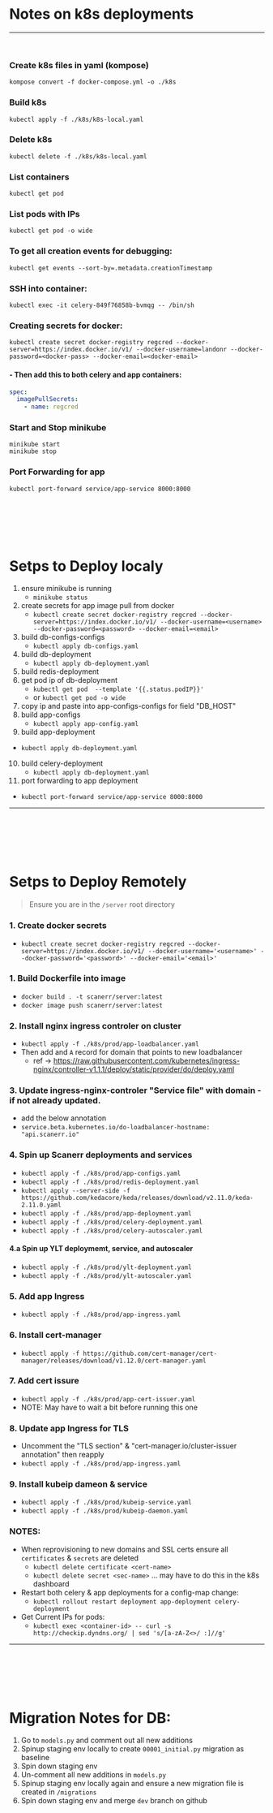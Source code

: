 # Notes on k8s deployments
---
<br>


### Create k8s files in yaml (kompose)
```shell
kompose convert -f docker-compose.yml -o ./k8s
```

### Build k8s 
```shell
kubectl apply -f ./k8s/k8s-local.yaml
```

### Delete k8s 
```shell
kubectl delete -f ./k8s/k8s-local.yaml
```

### List containers 
```shell
kubectl get pod
```

### List pods with IPs
```shell
kubectl get pod -o wide
```

### To get all creation events for debugging:
```shell
kubectl get events --sort-by=.metadata.creationTimestamp
```

### SSH into container:
```shell
kubectl exec -it celery-849f76858b-bvmqg -- /bin/sh
```

### Creating secrets for docker:
```shell
kubectl create secret docker-registry regcred --docker-server=https://index.docker.io/v1/ --docker-username=landonr --docker-password=<docker-pass> --docker-email=<docker-email>
```

#### - Then add this to both celery and app containers:
```yaml
spec:
  imagePullSecrets:
    - name: regcred
```

### Start and Stop minikube
```shell
minikube start
minikube stop
```

### Port Forwarding for app
```shell
kubectl port-forward service/app-service 8000:8000
```


<div style="margin-top: 8rem; margin-bottom: 8rem"></div>


# Setps to Deploy localy
1. ensure minikube is running
   - ``` minikube status ``` 
2. create secrets for app image pull from docker
   - ``` kubectl create secret docker-registry regcred --docker-server=https://index.docker.io/v1/ --docker-username=<username> --docker-password=<password> --docker-email=<email> ```
3. build db-configs-configs 
   - ``` kubectl apply db-configs.yaml ``` 
4. build db-deployment
   - ``` kubectl apply db-deployment.yaml ``` 
5. build redis-deployment
6. get pod ip of db-deployment
   - ``` kubectl get pod  --template '{{.status.podIP}}' ```
   - or ``` kubectl get pod -o wide ```
7. copy ip and paste into app-configs-configs for field "DB_HOST"
8. build app-configs
   - ``` kubectl apply app-config.yaml ``` 
9.  build app-deployment
   - ``` kubectl apply db-deployment.yaml ``` 
10. build celery-deployment
    - ``` kubectl apply db-deployment.yaml ``` 
11. port forwarding to app deployment
   -  ``` kubectl port-forward service/app-service 8000:8000 ```
  

---

<div style="margin-top: 8rem; margin-bottom: 8rem"></div>

# Setps to Deploy Remotely

> Ensure you are in the `/server` root directory 

### 1. Create docker secrets  
- `kubectl create secret docker-registry regcred --docker-server=https://index.docker.io/v1/ --docker-username='<username>' --docker-password='<password>' --docker-email='<email>'` 


### 1. Build Dockerfile into image
- `docker build . -t scanerr/server:latest`
- `docker image push scanerr/server:latest`


### 2. Install nginx ingress controler on cluster
- `kubectl apply -f ./k8s/prod/app-loadbalancer.yaml`
- Then add and `A` record for domain that points to new loadbalancer
  - ref -> https://raw.githubusercontent.com/kubernetes/ingress-nginx/controller-v1.1.1/deploy/static/provider/do/deploy.yaml


### 3. Update ingress-nginx-controler "Service file" with domain - if not already updated.
- add the below annotation 
- `service.beta.kubernetes.io/do-loadbalancer-hostname: "api.scanerr.io"`


### 4. Spin up Scanerr deployments and services
- `kubectl apply -f ./k8s/prod/app-configs.yaml`
- `kubectl apply -f ./k8s/prod/redis-deployment.yaml`
- `kubectl apply --server-side -f https://github.com/kedacore/keda/releases/download/v2.11.0/keda-2.11.0.yaml`
- `kubectl apply -f ./k8s/prod/app-deployment.yaml`
- `kubectl apply -f ./k8s/prod/celery-deployment.yaml`
- `kubectl apply -f ./k8s/prod/celery-autoscaler.yaml`


#### 4.a  Spin up YLT deploymemt, service, and autoscaler
- `kubectl apply -f ./k8s/prod/ylt-deployment.yaml`
- `kubectl apply -f ./k8s/prod/ylt-autoscaler.yaml`


### 5. Add app Ingress
- `kubectl apply -f ./k8s/prod/app-ingress.yaml`


### 6. Install cert-manager
- `kubectl apply -f https://github.com/cert-manager/cert-manager/releases/download/v1.12.0/cert-manager.yaml`


### 7. Add cert issure
- `kubectl apply -f ./k8s/prod/app-cert-issuer.yaml`
- NOTE: May have to wait a bit before running this one
  

### 8. Update app Ingress for TLS 
- Uncomment the "TLS section" & "cert-manager.io/cluster-issuer annotation" then reapply 
- `kubectl apply -f ./k8s/prod/app-ingress.yaml`


### 9. Install kubeip dameon & service
- `kubectl apply -f ./k8s/prod/kubeip-service.yaml`
- `kubectl apply -f ./k8s/prod/kubeip-daemon.yaml`


### NOTES:
 - When reprovisioning to new domains and SSL certs ensure all `certificates` & `secrets` are deleted
   - `kubectl delete certificate <cert-name>`
   - `kubectl delete secret <sec-name>` ... may have to do this in the k8s dashboard
 - Restart both celery & app deployments for a config-map change:
   - `kubectl rollout restart deployment app-deployment celery-deployment`
 - Get Current IPs for pods:
   - `kubectl exec <container-id> -- curl -s http://checkip.dyndns.org/ | sed 's/[a-zA-Z<>/ :]//g'`



---

<div style="margin-top: 8rem; margin-bottom: 8rem"></div>

# Migration Notes for DB:
1. Go to `models.py` and comment out all new additions
2. Spinup staging env locally to create `00001_initial.py` migration as baseline
3. Spin down staging env
4. Un-comment all new additions in `models.py`
5. Spinup staging env locally again and ensure a new migration file is created in `/migrations`
3. Spin down staging env and merge `dev` branch on github